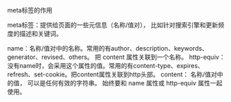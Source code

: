 meta标签的作用

meta标签：提供给页面的一些元信息（名称/值对）， 比如针对搜索引擎和更新频度的描述和关键词。

name：名称/值对中的名称。常用的有author、description、keywords、generator、revised、others。 把 content 属性关联到一个名称。
http-equiv：没有name时，会采用这个属性的值。常用的有content-type、expires、refresh、set-cookie。把content属性关联到http头部。
content： 名称/值对中的值， 可以是任何有效的字符串。 始终要和 name 属性或 http-equiv 属性一起使用。